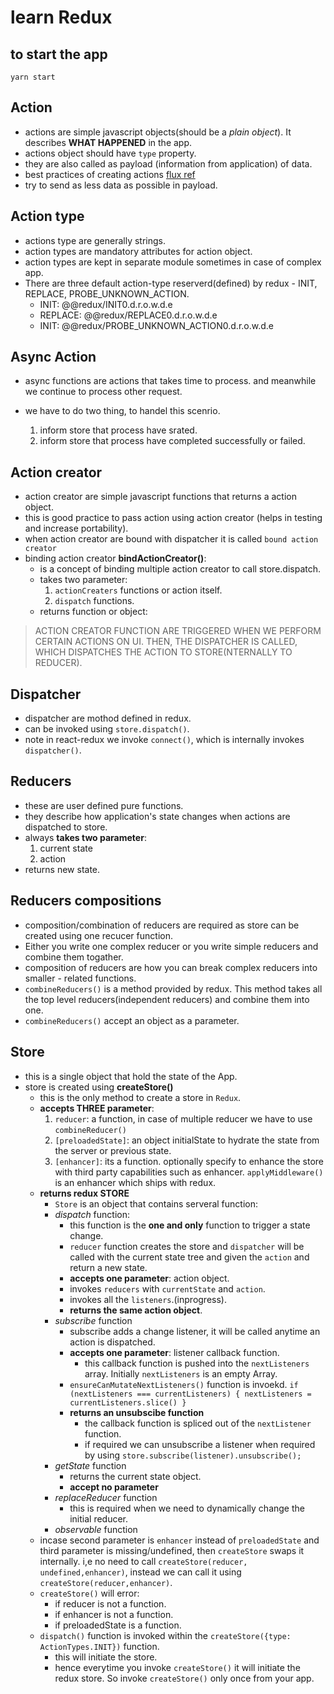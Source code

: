 # learn Redux

## to start the app

`yarn start`

## Action

- actions are simple javascript objects(should be a *plain object*). It describes **WHAT HAPPENED** in the app.
- actions object should have `type` property.
- they are also called as payload (information from application) of data.
- best practices of creating actions [flux ref](https://github.com/redux-utilities/flux-standard-action)
- try to send as less data as possible in payload.

## Action type

- actions type are generally strings.
- action types are mandatory attributes for action object.
- action types are kept in separate module sometimes in case of complex app.
- There are three default action-type reserverd(defined) by redux - INIT, REPLACE, PROBE_UNKNOWN_ACTION.
  - INIT: @@redux/INIT0.d.r.o.w.d.e
  - REPLACE: @@redux/REPLACE0.d.r.o.w.d.e
  - INIT: @@redux/PROBE_UNKNOWN_ACTION0.d.r.o.w.d.e

## Async Action

- async functions are actions that takes time to process. and meanwhile we continue to process other request.

- we have to do two thing, to handel this scenrio.
  1. inform store that process have srated.
  2. inform store that process have completed successfully or failed.

## Action creator

- action creator are simple javascript functions that returns a action object.
- this is good practice to pass action using action creator (helps in testing and increase portability).
- when action creator are bound with dispatcher it is called `bound action creator`
- binding action creator **bindActionCreator()**:
  - is a concept of binding multiple action creator to call store.dispatch.
  - takes two parameter:
    1. `actionCreaters` functions or action itself.
    2. `dispatch` functions.
  - returns function or object: 

> ACTION CREATOR FUNCTION ARE TRIGGERED WHEN WE PERFORM CERTAIN ACTIONS ON UI.
> THEN, THE DISPATCHER IS CALLED, WHICH DISPATCHES THE ACTION TO STORE(NTERNALLY TO REDUCER).

## Dispatcher

- dispatcher are mothod defined in redux.
- can be invoked using `store.dispatch()`.
- note in react-redux we invoke `connect()`, which is internally invokes `dispatcher()`.

## Reducers

- these are user defined pure functions.
- they describe how application's state changes when actions are dispatched to store.
- always **takes two parameter**:
  1. current state
  2. action
- returns new state.

## Reducers compositions

- composition/combination of reducers are required as store can be created using one recucer function.
- Either you write one complex reducer or you write simple reducers and combine them togather.
- composition of reducers are how you can break complex reducers into smaller - related functions.
- `combineReducers()` is a method provided by redux. This method takes all the top level reducers(independent reducers) and combine them into one.
- `combineReducers()` accept an object as a parameter.

## Store

- this is a single object that hold the state of the App.
- store is created using **createStore()**
  - this is the only method to create a store in `Redux`.
  - **accepts THREE parameter**:
    1. `reducer`: a function, in case of multiple reducer we have to use `combineReducer()`
    2. `[preloadedState]`: an object initialState to hydrate the state from the server or previous state.
    3. `[enhancer]`: its a function. optionally specify to enhance the store with third party capabilities such as enhancer. `applyMiddleware()` is an enhancer which ships with redux.
  - **returns redux STORE**
    - `Store` is an object that contains serveral function:
    - *dispatch* function:
      - this function is the **one and only** function to trigger a state change.
      - `reducer` function creates the store and `dispatcher` will be called with the current state tree and given the `action` and return a new state.
      - **accepts one parameter**: action object.
      - invokes `reducers` with `currentState` and `action`.
      - invokes all the `listeners`.(inprogress).
      - **returns the same action object**.
    - *subscribe* function
      - subscribe adds a change listener, it will be called anytime an action is dispatched.
      - **accepts one parameter**: listener callback function.
        - this callback function is pushed into the `nextListeners` array. Initially `nextListeners` is an empty Array.
      - `ensureCanMutateNextListeners()` function is invoekd. `if (nextListeners === currentListeners) {
      nextListeners = currentListeners.slice()
    }`
      - **returns an unsubscibe function**
        - the callback function is spliced out of the `nextListener` function.
        - if required we can unsubscribe a listener when required by using `store.subscribe(listener).unsubscribe();`
    - *getState* function
      - returns the current state object.
      - **accept no parameter**
    - *replaceReducer* function
      - this is required when we need to dynamically change the initial reducer.
    - *observable* function
  - incase second parameter is `enhancer` instead of `preloadedState` and third parameter is missing/undefined, then `createStore` swaps it internally. i,e no need to call `createStore(reducer, undefined,enhancer)`, instead we can call it using `createStore(reducer,enhancer)`.
  - `createStore()` will error:
    - if reducer is not a function.
    - if enhancer is not a function.
    - if preloadedState is a function.
  - `dispatch()` function is invoked within the `createStore({type: ActionTypes.INIT})` function.
    - this will initiate the store.
    - hence everytime you invoke `createStore()` it will initiate the redux store. So invoke `createStore()` only once from your app.